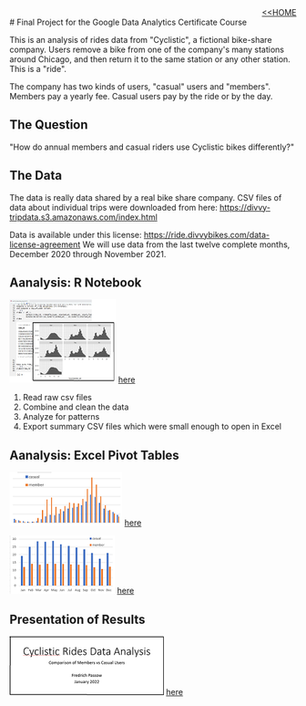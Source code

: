 <div style="text-align: right"><a href="https://fpassow.github.io">&lt;&lt;HOME</a></div>
# Final Project for the Google Data Analytics Certificate Course

This is an analysis of rides data from "Cyclistic", a fictional bike-share company. Users remove a bike from one of the company's many stations around Chicago, and then return it to the same station or any other station. This is a "ride".

The company has two kinds of users, "casual" users and "members". Members pay a yearly fee. Casual users pay by the ride or by the day.

## The Question

"How do annual members and casual riders use Cyclistic bikes differently?"

## The Data

The data is really data shared by a real bike share company. 
CSV files of data about individual trips were downloaded from here: https://divvy-tripdata.s3.amazonaws.com/index.html

Data is available under this license: https://ride.divvybikes.com/data-license-agreement
We will use data from the last twelve complete months, December 2020 through November 2021.

## Aanalysis: R Notebook
[![R Notebook Icon](r_thumb.png)](cyclistic_bike_share_analysis.html)
[here](cyclistic_bike_share_analysis.html)
1. Read raw csv files
2. Combine and clean the data
3. Analyze for patterns
4. Export summary CSV files which were small enough to open in Excel

## Aanalysis: Excel Pivot Tables
[![Excel Icon](excel_hour_thumb.png)](graphs_by_hour_and_weekday.xlsx)
[here](graphs_by_hour_and_weekday.xlsx)

[![Exel Icon](excel_monthly_thumb.png)](monthly_summary.xlsx)
[here](monthly_summary.xlsx)

## Presentation of Results

[![PPT Icon](ppt_thumb.png)](cyclistic.pptx)
[here](cyclistic.pptx)